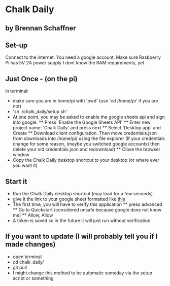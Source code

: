# Chalk Daily
## by Brennan Schaffner

## Set-up 

Connect to the internet. 
You need a google account. 
Make sure Rasbperry Pi has 5V 2A power supply
I dont know the RAM requirements, yet. 

## Just Once - (on the pi)
in terminal:
* make sure you are in home/pi with 'pwd' (use 'cd /home/pi' if you are not)
* 'sh ./chalk_daily/setup.sh'
* At one point, you may be asked to enable the google sheets api and sign into google. 
** Press 'Enable the Google Sheets API'
** Enter new project name: 'Chalk Daily' and press next
** Select 'Desktop app' and Create
** Download client configuration. Then move credentials.json from downloads into /home/pi/ using the file explorer
	(If your credentials change for some reason, (maybe you switched google accounts) then delete your old credentials.json and redownload)
** Close the browser window
* Copy the Chalk Daily desktop shortcut to your desktop (or where ever you want it)

## Start it
* Run the Chalk Daily desktop shortcut (may load for a few seconds)
* give it the link to your google sheet formatted like [this](./example_spreadsheet.jpg)
* The first time, you will have to verify this application
** press advanced
** Go to Quickstart (considered unsafe because google does not know me)
** Allow, Allow
* A token is saved so in the future it will just run without verification

## If you want to update (I will probably tell you if I made changes)
* open terminal
* cd chalk_daily/
* git pull
* I might change this method to be automatic someday via the setup script or something